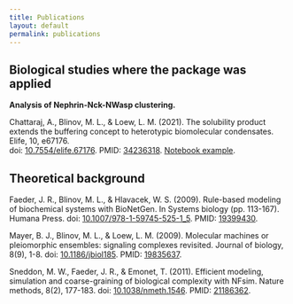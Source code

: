 ```yaml
---
title: Publications
layout: default
permalink: publications
---
```


## Biological studies where the package was applied


**Analysis of Nephrin-Nck-NWasp clustering.** 

Chattaraj, A., Blinov, M. L., & Loew, L. M. (2021). The solubility product extends the buffering concept to heterotypic biomolecular condensates. Elife, 10, e67176.  
doi: [10.7554/elife.67176]([https://doi.org/10.7554/elife.67176]). PMID: [34236318]([https://pubmed.ncbi.nlm.nih.gov/34236318/]). [Notebook example](DEMO_neph_nck_nwasp.md). 

## Theoretical background
  
Faeder, J. R., Blinov, M. L., & Hlavacek, W. S. (2009). Rule-based modeling of biochemical systems with BioNetGen. In Systems biology (pp. 113-167). Humana Press. doi: [10.1007/978-1-59745-525-1_5]([https://doi.org/10.1007/978-1-59745-525-1_5]). PMID: [19399430]([https://pubmed.ncbi.nlm.nih.gov/19399430/]).
  
Mayer, B. J., Blinov, M. L., & Loew, L. M. (2009). Molecular machines or pleiomorphic ensembles: signaling complexes revisited. Journal of biology, 8(9), 1-8. doi: [10.1186/jbiol185]([https://doi.org/10.1186/jbiol185]). PMID: [19835637]([https://pubmed.ncbi.nlm.nih.gov/19835637/]). 

 Sneddon, M. W., Faeder, J. R., & Emonet, T. (2011). Efficient modeling, simulation and coarse-graining of biological complexity with NFsim. Nature methods, 8(2), 177-183. doi: [10.1038/nmeth.1546]([https://doi.org/10.1038/nmeth.1546]). PMID: [21186362]([https://pubmed.ncbi.nlm.nih.gov/21186362/]).
  


